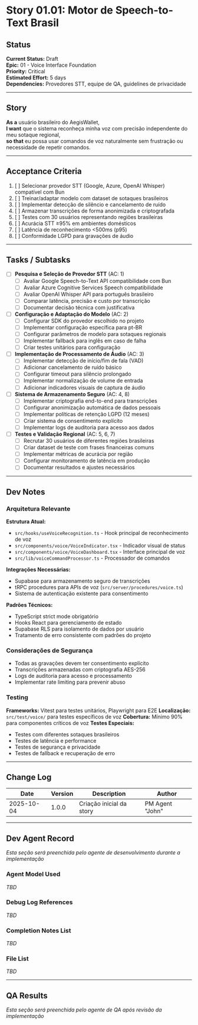 # Story 01.01: Motor de Speech-to-Text Brasil

## Status
**Current Status:** Draft  
**Epic:** 01 - Voice Interface Foundation  
**Priority:** Critical  
**Estimated Effort:** 5 days  
**Dependencies:** Provedores STT, equipe de QA, guidelines de privacidade

---

## Story

**As a** usuário brasileiro do AegisWallet,  
**I want** que o sistema reconheça minha voz com precisão independente do meu sotaque regional,  
**so that** eu possa usar comandos de voz naturalmente sem frustração ou necessidade de repetir comandos.

---

## Acceptance Criteria

1. [ ] Selecionar provedor STT (Google, Azure, OpenAI Whisper) compatível com Bun
2. [ ] Treinar/adaptar modelo com dataset de sotaques brasileiros
3. [ ] Implementar detecção de silêncio e cancelamento de ruído
4. [ ] Armazenar transcrições de forma anonimizada e criptografada
5. [ ] Testes com 30 usuários representando regiões brasileiras
6. [ ] Acurácia STT ≥95% em ambientes domésticos
7. [ ] Latência de reconhecimento <500ms (p95)
8. [ ] Conformidade LGPD para gravações de áudio

---

## Tasks / Subtasks

- [ ] **Pesquisa e Seleção de Provedor STT** (AC: 1)
  - [ ] Avaliar Google Speech-to-Text API compatibilidade com Bun
  - [ ] Avaliar Azure Cognitive Services Speech compatibilidade
  - [ ] Avaliar OpenAI Whisper API para português brasileiro
  - [ ] Comparar latência, precisão e custo por transcrição
  - [ ] Documentar decisão técnica com justificativa

- [ ] **Configuração e Adaptação do Modelo** (AC: 2)
  - [ ] Configurar SDK do provedor escolhido no projeto
  - [ ] Implementar configuração específica para pt-BR
  - [ ] Configurar parâmetros de modelo para sotaques regionais
  - [ ] Implementar fallback para inglês em caso de falha
  - [ ] Criar testes unitários para configuração

- [ ] **Implementação de Processamento de Áudio** (AC: 3)
  - [ ] Implementar detecção de início/fim de fala (VAD)
  - [ ] Adicionar cancelamento de ruído básico
  - [ ] Configurar timeout para silêncio prolongado
  - [ ] Implementar normalização de volume de entrada
  - [ ] Adicionar indicadores visuais de captura de áudio

- [ ] **Sistema de Armazenamento Seguro** (AC: 4, 8)
  - [ ] Implementar criptografia end-to-end para transcrições
  - [ ] Configurar anonimização automática de dados pessoais
  - [ ] Implementar políticas de retenção LGPD (12 meses)
  - [ ] Criar sistema de consentimento explícito
  - [ ] Implementar logs de auditoria para acesso aos dados

- [ ] **Testes e Validação Regional** (AC: 5, 6, 7)
  - [ ] Recrutar 30 usuários de diferentes regiões brasileiras
  - [ ] Criar dataset de teste com frases financeiras comuns
  - [ ] Implementar métricas de acurácia por região
  - [ ] Configurar monitoramento de latência em produção
  - [ ] Documentar resultados e ajustes necessários

---

## Dev Notes

### Arquitetura Relevante

**Estrutura Atual:**
- `src/hooks/useVoiceRecognition.ts` - Hook principal de reconhecimento de voz
- `src/components/voice/VoiceIndicator.tsx` - Indicador visual de status
- `src/components/voice/VoiceDashboard.tsx` - Interface principal de voz
- `src/lib/voiceCommandProcessor.ts` - Processador de comandos

**Integrações Necessárias:**
- Supabase para armazenamento seguro de transcrições
- tRPC procedures para APIs de voz (`src/server/procedures/voice.ts`)
- Sistema de autenticação existente para consentimento

**Padrões Técnicos:**
- TypeScript strict mode obrigatório
- Hooks React para gerenciamento de estado
- Supabase RLS para isolamento de dados por usuário
- Tratamento de erro consistente com padrões do projeto

### Considerações de Segurança

- Todas as gravações devem ter consentimento explícito
- Transcrições armazenadas com criptografia AES-256
- Logs de auditoria para acesso e processamento
- Implementar rate limiting para prevenir abuso

### Testing

**Frameworks:** Vitest para testes unitários, Playwright para E2E
**Localização:** `src/test/voice/` para testes específicos de voz
**Cobertura:** Mínimo 90% para componentes críticos de voz
**Testes Especiais:**
- Testes com diferentes sotaques brasileiros
- Testes de latência e performance
- Testes de segurança e privacidade
- Testes de fallback e recuperação de erro

---

## Change Log

| Date | Version | Description | Author |
|------|---------|-------------|--------|
| 2025-10-04 | 1.0.0 | Criação inicial da story | PM Agent "John" |

---

## Dev Agent Record

*Esta seção será preenchida pelo agente de desenvolvimento durante a implementação*

### Agent Model Used
*TBD*

### Debug Log References
*TBD*

### Completion Notes List
*TBD*

### File List
*TBD*

---

## QA Results

*Esta seção será preenchida pelo agente de QA após revisão da implementação*